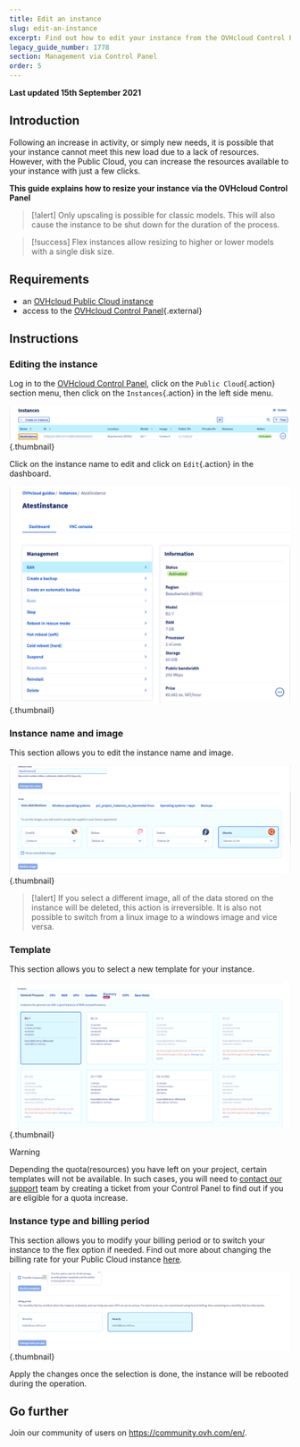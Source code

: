 ```yaml
---
title: Edit an instance
slug: edit-an-instance
excerpt: Find out how to edit your instance from the OVHcloud Control Panel
legacy_guide_number: 1778
section: Management via Control Panel
order: 5
---
```


**Last updated 15th September 2021**

## Introduction

Following an increase in activity, or simply new needs, it is possible that your instance cannot meet this new load due to a lack of resources. However, with the Public Cloud, you can increase the resources available to your instance with just a few clicks.

**This guide explains how to resize your instance via the OVHcloud Control Panel**

> [!alert]
> Only upscaling is possible for classic models. This will also cause the instance to be shut down for the duration of the process.
>

> [!success]
> Flex instances allow resizing to higher or lower models with a single disk size.
>

## Requirements

- an [OVHcloud Public Cloud instance](../create_an_instance_in_your_ovh_customer_account/)
- access to the [OVHcloud Control Panel](https://ca.ovh.com/auth/?action=gotomanager&from=https://www.ovh.com/ca/en/&ovhSubsidiary=ca){.external}

## Instructions

### Editing the instance

Log in to the [OVHcloud Control Panel](https://ca.ovh.com/auth/?action=gotomanager&from=https://www.ovh.com/ca/en/&ovhSubsidiary=ca), click on the `Public Cloud`{.action} section menu, then click on the `Instances`{.action} in the left side menu.

![Click Instance name](images/instancename.png){.thumbnail}

Click on the instance name to edit and click on `Edit`{.action} in the dashboard.

![Edit instance](images/editinstance.png){.thumbnail}

### Instance name and image

This section allows you to edit the instance name and image.

![Change name or image](images/editnameorimage.png){.thumbnail}

> [!alert]
> If you select a different image, all of the data stored on the instance will be deleted, this action is irreversible. It is also not possible to switch from a linux image to a windows image and vice versa.
>

### Template 

This section allows you to select a new template for your instance. 

![Edit template](images/edittemplate.png){.thumbnail}

> [!warning]
> Depending the quota(resources) you have left on your project, certain templates will not be available. In such cases, you will need to [contact our support](https://help.ovhcloud.com/en-ca/contact-method/) team by creating a ticket from your Control Panel to find out if you are eligible for a quota increase.
>

### Instance type and billing period

This section allows you to modify your billing period or to switch your instance to the flex option if needed. Find out more about changing the billing rate for your Public Cloud instance [here](https://docs.ovh.com/ca/en/public-cloud/change-public-cloud-billing-rate/).

![Edit billing or instance](images/optionandbilling.png){.thumbnail}

Apply the changes once the selection is done, the instance will be rebooted during the operation.


## Go further

Join our community of users on <https://community.ovh.com/en/>.